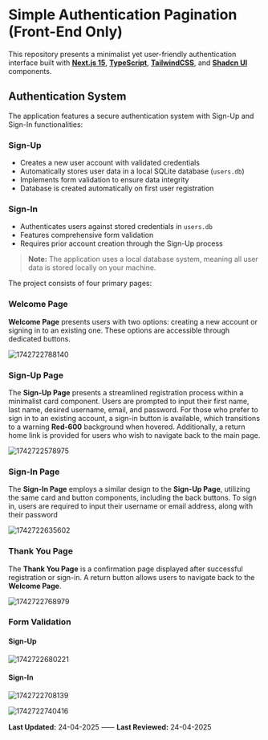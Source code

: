 # Simple Authentication Pagination (Front-End Only)

This repository presents a minimalist yet user-friendly authentication interface built with **[Next.js 15](https://nextjs.org/ "NextJS")**, **[TypeScript](https://www.typescriptlang.org/docs/ "TypeScript")**, **[TailwindCSS](https://tailwindcss.com/ "TailwindCSS")**, and **[Shadcn UI](https://ui.shadcn.com/ "Shadcn UI")** components.

## Authentication System

The application features a secure authentication system with Sign-Up and Sign-In functionalities:

### Sign-Up

- Creates a new user account with validated credentials
- Automatically stores user data in a local SQLite database (`users.db`)
- Implements form validation to ensure data integrity
- Database is created automatically on first user registration

### Sign-In

- Authenticates users against stored credentials in `users.db`
- Features comprehensive form validation
- Requires prior account creation through the Sign-Up process

> **Note:** The application uses a local database system, meaning all user data is stored locally on your machine.

The project consists of four primary pages:

### Welcome Page

**Welcome Page** presents users with two options: creating a new account or signing in to an existing one. These options are accessible through dedicated buttons.

![1742722788140](image/README/1742722788140.png)

### Sign-Up Page

The **Sign-Up Page** presents a streamlined registration process within a minimalist card component. Users are prompted to input their first name, last name, desired username, email, and password. For those who prefer to sign in to an existing account, a sign-in button is available, which transitions to a warning **Red-600** background when hovered. Additionally, a return home link is provided for users who wish to navigate back to the main page.

![1742722578975](image/README/1742722578975.png)

### Sign-In Page

The **Sign-In Page** employs a similar design to the **Sign-Up Page**, utilizing the same card and button components, including the back buttons. To sign in, users are required to input their username or email address, along with their password

![1742722635602](image/README/1742722635602.png)

### Thank You Page

The **Thank You Page** is a confirmation page displayed after successful registration or sign-in. A return button allows users to navigate back to the **Welcome Page**.

![1742722768979](image/README/1742722768979.png)

### Form Validation

#### Sign-Up

![1742722680221](image/README/1742722680221.png)

#### Sign-In

![1742722708139](image/README/1742722708139.png)

![1742722740416](image/README/1742722740416.png)

**Last Updated:** 24-04-2025 ⸺ **Last Reviewed:** 24-04-2025
